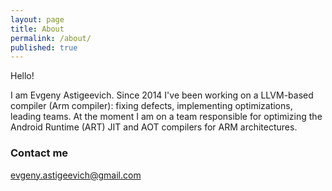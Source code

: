 ```yaml
---
layout: page
title: About
permalink: /about/
published: true
---
```


Hello!

I am Evgeny Astigeevich. Since 2014 I've been working on a LLVM-based compiler (Arm compiler): fixing defects, implementing optimizations, leading teams. At the moment I am on a team responsible for optimizing the Android Runtime (ART) JIT and AOT compilers for ARM architectures. 


### Contact me

[evgeny.astigeevich@gmail.com](evgeny.astigeevich@gmail.com)
